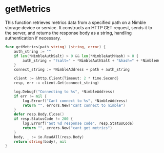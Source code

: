 # getMetrics

This function retrieves metrics data from a specified path on a Nimble storage device or service. It constructs an HTTP GET request, sends it to the server, and returns the response body as a string, handling authentication if necessary.

```go
func getMetrics(path string) (string, error) {
    auth_string := ""
    if len(*NimbleAuthSalt) > 0 && len(*NimbleAuthHash) > 0 {
        auth_string = "?salt=" + *NimbleAuthSalt + "&hash=" + *NimbleAuthHash
    }
    connect_string := *NimbleAddress + path + auth_string

    client := &http.Client{Timeout: 2 * time.Second}
    resp, err := client.Get(connect_string)

    log.Debugf("Connecting to %s", *NimbleAddress)
    if err != nil {
        log.Errorf("Cant connect to %s", *NimbleAddress)
        return "", errors.New("cant connect to nimble")
    }
    defer resp.Body.Close()
    if resp.StatusCode != 200 {
        log.Errorf("Got %d response code", resp.StatusCode)
        return "", errors.New("cant get metrics")
    }
    body, _ := io.ReadAll(resp.Body)
    return string(body), nil
}
```
